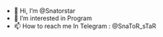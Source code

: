 - 👋 Hi, I’m @Snatorstar
- 👀 I’m interested in Program
- 📫 How to reach me In Telegram : @SnaToR_sTaR

<!---
Snatorstar/Snatorstar is a ✨ special ✨ repository because its `README.md` (this file) appears on your GitHub profile.
You can click the Preview link to take a look at your changes.
--->
